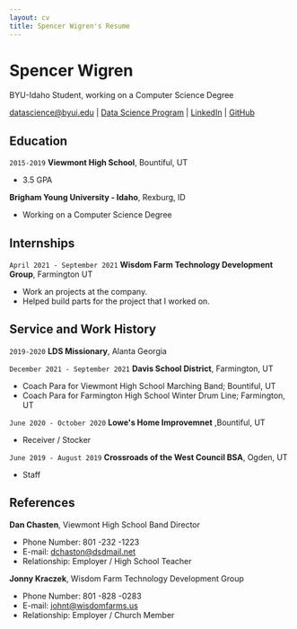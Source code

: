 ```yaml
---
layout: cv
title: Spencer Wigren's Resume
---
```

# Spencer Wigren
BYU-Idaho Student, working on a Computer Science Degree

<div id="webaddress">
<a href="datascience@byui.edu">datascience@byui.edu</a>
| <a href="https://byuidatascience.github.io/development.html">Data Science Program</a>
| <a href="https://www.linkedin.com/groups/13537407/">LinkedIn</a>
| <a href="https://github.com/spencerwigren">GitHub</a>
</div>

<!-- https://www.monique.tech/the-art-of-markdown -->

## Education

`2015-2019`
__Viewmont High School__, Bountiful, UT

- 3.5 GPA

__Brigham Young University - Idaho__, Rexburg, ID

- Working on a Computer Science Degree

## Internships

`April 2021 - September 2021`
__Wisdom Farm Technology Development Group__, Farmington UT

- Work an projects at the company.
- Helped build parts for the project that I worked on.


## Service and Work History

`2019-2020`
__LDS Missionary__, Alanta Georgia

`December 2021 - September 2021`
__Davis School District__, Farmington, UT

- Coach Para for Viewmont High School Marching Band; Bountiful, UT
- Coach Para for Farmington High School Winter Drum Line; Farmington, UT

`June 2020 - October 2020`
__Lowe's Home Improvemnet__ ,Bountiful, UT

 - Receiver / Stocker

`June 2019 - August 2019`
__Crossroads of the West Council BSA__, Ogden, UT
- Staff 


## References

__Dan Chasten__, Viewmont High School Band Director
- Phone Number: 801 -232 -1223
- E-mail: dchaston@dsdmail.net
- Relationship: Employer / High School Teacher

__Jonny Kraczek__, Wisdom Farm Technology Development Group
- Phone Number: 801 -828 -0283
- E-mail: johnt@wisdomfarms.us
- Relationship: Employer / Church Member

<!-- ### Footer

Last updated: May 2013 -->


